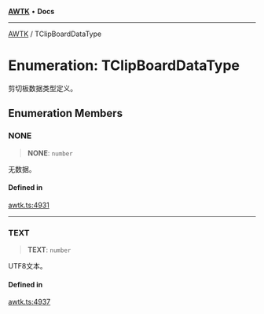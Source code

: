 [**AWTK**](../README.md) • **Docs**

***

[AWTK](../globals.md) / TClipBoardDataType

# Enumeration: TClipBoardDataType

剪切板数据类型定义。

## Enumeration Members

### NONE

> **NONE**: `number`

无数据。

#### Defined in

[awtk.ts:4931](https://github.com/zlgopen/awtk-binding/blob/1e0945ae06a2e3b3a4ad0ffa625288088a8ac5d4/tools/code_gen/js/output/awtk.ts#L4931)

***

### TEXT

> **TEXT**: `number`

UTF8文本。

#### Defined in

[awtk.ts:4937](https://github.com/zlgopen/awtk-binding/blob/1e0945ae06a2e3b3a4ad0ffa625288088a8ac5d4/tools/code_gen/js/output/awtk.ts#L4937)
